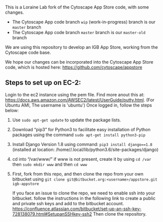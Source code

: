 This is a Loraine Lab fork of the Cytoscape App Store code, with some changes.

* The Cytoscape App code branch `wip` (work-in-progress) branch is our `master` branch
* The Cytoscape App code branch `master` branch is our `master-old` branch

We are using this repository to develop an IGB App Store, working from the Cytoscape code base. 

We hope our changes can be incorporated into the Cytoscape App Store code, which is hosted here: https://github.com/cytoscape/appstore


## Steps to set up on EC-2:

Login to the ec2 instance using the pem file. Find more anout this at: https://docs.aws.amazon.com/AWSEC2/latest/UserGuide/putty.html.
(For Ubuntu AMI, The username is 'ubuntu')
Once logged in, follow the steps below:

1. Use `sudo apt-get update` to update the package lists.
2. Download “pip3” for Python3 to facilitate easy installation of Python packages using the command `sudo apt-get install python3-pip`
3. Install Django Version 1.8 using command: `pip3 install django==1.8` (installed at location: /home/<ubuntu>/.local/lib/python3.6/site-packages/django)
4. cd into “/var/www/” if www is not present, create it by using `cd /var` then `sudo mkdir www` and then `cd www`
5. First, fork from this repo, and then clone the repo from your own bitbucket using `git clone git@bitbucket.org:<username>/appstore.git igb-appstore`
	
	If you face an issue to clone the repo, we need to enable ssh into your bitbucket. follow the instructions in the following link to create a public and private ssh keys and add to the bitbucket account.
	https://confluence.atlassian.com/bitbucket/set-up-an-ssh-key-728138079.html#SetupanSSHkey-ssh2
	Then clone the repository.